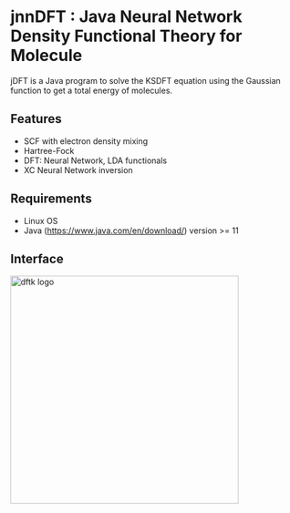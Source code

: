 # jnnDFT : Java Neural Network Density Functional Theory for Molecule
jDFT is a Java program to solve the KSDFT equation using the Gaussian function to get a total energy of molecules.
## Features
- SCF with electron density mixing
- Hartree-Fock
- DFT: Neural Network, LDA functionals
- XC Neural Network inversion
## Requirements
- Linux OS
- Java (https://www.java.com/en/download/) version >= 11
## Interface
<img src="https://github.com/AgungDanuWijaya/jNNDFT/blob/master/Screenshot%20from%202022-12-29%2015-39-06.png" alt="dftk logo" height="400px" />
